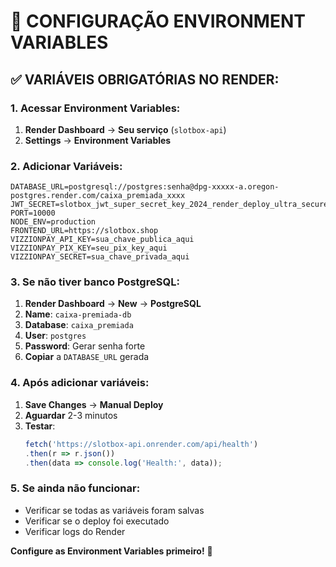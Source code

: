 # 🔧 CONFIGURAÇÃO ENVIRONMENT VARIABLES

## ✅ **VARIÁVEIS OBRIGATÓRIAS NO RENDER:**

### **1. Acessar Environment Variables:**
1. **Render Dashboard** → **Seu serviço** (`slotbox-api`)
2. **Settings** → **Environment Variables**

### **2. Adicionar Variáveis:**
```
DATABASE_URL=postgresql://postgres:senha@dpg-xxxxx-a.oregon-postgres.render.com/caixa_premiada_xxxx
JWT_SECRET=slotbox_jwt_super_secret_key_2024_render_deploy_ultra_secure
PORT=10000
NODE_ENV=production
FRONTEND_URL=https://slotbox.shop
VIZZIONPAY_API_KEY=sua_chave_publica_aqui
VIZZIONPAY_PIX_KEY=seu_pix_key_aqui
VIZZIONPAY_SECRET=sua_chave_privada_aqui
```

### **3. Se não tiver banco PostgreSQL:**
1. **Render Dashboard** → **New** → **PostgreSQL**
2. **Name**: `caixa-premiada-db`
3. **Database**: `caixa_premiada`
4. **User**: `postgres`
5. **Password**: Gerar senha forte
6. **Copiar** a `DATABASE_URL` gerada

### **4. Após adicionar variáveis:**
1. **Save Changes** → **Manual Deploy**
2. **Aguardar** 2-3 minutos
3. **Testar**:
   ```javascript
   fetch('https://slotbox-api.onrender.com/api/health')
   .then(r => r.json())
   .then(data => console.log('Health:', data));
   ```

### **5. Se ainda não funcionar:**
- Verificar se todas as variáveis foram salvas
- Verificar se o deploy foi executado
- Verificar logs do Render

**Configure as Environment Variables primeiro!** 🚀
